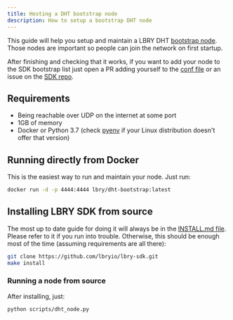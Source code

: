 ```yaml
---
title: Hosting a DHT bootstrap node
description: How to setup a bootstrap DHT node
---
```


This guide will help you setup and maintain a LBRY DHT [bootstrap node](https://en.wikipedia.org/wiki/Bootstrapping_node). Those nodes are important so people can join the network on first startup.

After finishing and checking that it works, if you want to add your node to the SDK bootstrap list just open a PR adding yourself to the [conf file](https://github.com/lbryio/lbry-sdk/blob/master/lbry/conf.py#L694) or an issue on the [SDK repo](https://github.com/lbryio/lbry-sdk/).

## Requirements
- Being reachable over UDP on the internet at some port
- 1GB of memory
- Docker or Python 3.7 (check [pyenv](https://github.com/pyenv/pyenv) if your Linux distribution doesn't offer that version)

## Running directly from Docker
This is the easiest way to run and maintain your node. Just run:
```bash
docker run -d -p 4444:4444 lbry/dht-bootstrap:latest
```

## Installing LBRY SDK from source
The most up to date guide for doing it will always be in the [INSTALL.md file](https://github.com/lbryio/lbry-sdk/blob/master/INSTALL.md). Please refer to it if you run into trouble. Otherwise, this should be enough most of the time (assuming requirements are all there):
```bash
git clone https://github.com/lbryio/lbry-sdk.git
make install
```

### Running a node from source
After installing, just:
```bash
python scripts/dht_node.py
```
